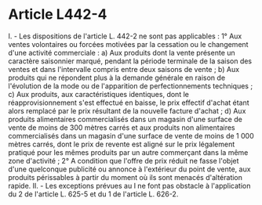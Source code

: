 # Article L442-4

I. - Les dispositions de l'article L. 442-2 ne sont pas applicables :   1° Aux ventes volontaires ou forcées motivées par la cessation ou le changement d'une activité commerciale :   a) Aux produits dont la vente présente un caractère saisonnier marqué, pendant la période terminale de la saison des ventes et dans l'intervalle compris entre deux saisons de vente ;   b) Aux produits qui ne répondent plus à la demande générale en raison de l'évolution de la mode ou de l'apparition de perfectionnements techniques ;   c) Aux produits, aux caractéristiques identiques, dont le réapprovisionnement s'est effectué en baisse, le prix effectif d'achat étant alors remplacé par le prix résultant de la nouvelle facture d'achat ;   d) Aux produits alimentaires commercialisés dans un magasin d'une surface de vente de moins de 300 mètres carrés et aux produits non alimentaires commercialisés dans un magasin d'une surface de vente de moins de 1 000 mètres carrés, dont le prix de revente est aligné sur le prix légalement pratiqué pour les mêmes produits par un autre commerçant dans la même zone d'activité ;   2° A condition que l'offre de prix réduit ne fasse l'objet d'une quelconque publicité ou annonce à l'extérieur du point de vente, aux produits périssables à partir du moment où ils sont menacés d'altération rapide.   II. - Les exceptions prévues au I ne font pas obstacle à l'application du 2 de l'article L. 625-5 et du 1 de l'article L. 626-2.